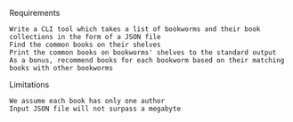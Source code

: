 Requirements

    Write a CLI tool which takes a list of bookworms and their book collections in the form of a JSON file
    Find the common books on their shelves
    Print the common books on bookworms' shelves to the standard output
    As a bonus, recommend books for each bookworm based on their matching books with other bookworms

Limitations

    We assume each book has only one author
    Input JSON file will not surpass a megabyte
